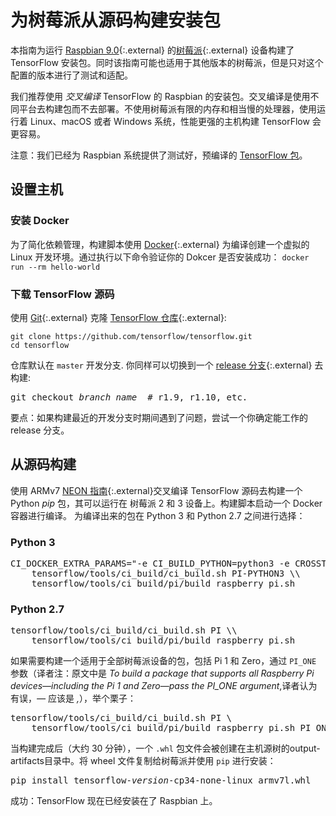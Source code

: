 # 为树莓派从源码构建安装包

本指南为运行 [Raspbian 9.0](https://www.raspberrypi.org/downloads/raspbian/){:.external} 的[树莓派](https://www.raspberrypi.org/){:.external} 设备构建了 TensorFlow 安装包。同时该指南可能也适用于其他版本的树莓派，但是只对这个配置的版本进行了测试和适配。

我们推荐使用 *交叉编译* TensorFlow 的 Raspbian 的安装包。交叉编译是使用不同平台去构建包而不去部署。不使用树莓派有限的内存和相当慢的处理器，使用运行着 Linux、macOS 或者 Windows 系统，性能更强的主机构建 TensorFlow 会更容易。

注意：我们已经为 Raspbian 系统提供了测试好，预编译的 [TensorFlow 包](./pip.md)。

## 设置主机

### 安装 Docker

为了简化依赖管理，构建脚本使用 [Docker](https://docs.docker.com/install/){:.external} 为编译创建一个虚拟的 Linux 开发环境。通过执行以下命令验证你的 Dokcer 是否安装成功： `docker run --rm hello-world`

### 下载 TensorFlow 源码

使用 [Git](https://git-scm.com/){:.external} 克隆 [TensorFlow 仓库](https://github.com/tensorflow/tensorflow){:.external}:

<pre class="devsite-click-to-copy">
<code class="devsite-terminal">git clone https://github.com/tensorflow/tensorflow.git</code>
<code class="devsite-terminal">cd tensorflow</code>
</pre>

仓库默认在 `master` 开发分支. 你同样可以切换到一个 [release 分支](https://github.com/tensorflow/tensorflow/releases){:.external} 去构建:

<pre class="devsite-terminal prettyprint lang-bsh">
git checkout <em>branch_name</em>  # r1.9, r1.10, etc.
</pre>

要点：如果构建最近的开发分支时期间遇到了问题，尝试一个你确定能工作的 release 分支。

## 从源码构建

使用 ARMv7 [NEON 指南](https://developer.arm.com/technologies/neon){:.external}交叉编译 TensorFlow 源码去构建一个 Python *pip* 包，其可以运行在 树莓派 2 和 3 设备上。构建脚本启动一个 Docker 容器进行编译。 为编译出来的包在 Python 3 和 Python 2.7 之间进行选择：

<div class="ds-selector-tabs">
  <section>
    <h3>Python 3</h3>
<pre class="devsite-terminal prettyprint lang-bsh">
CI_DOCKER_EXTRA_PARAMS="-e CI_BUILD_PYTHON=python3 -e CROSSTOOL_PYTHON_INCLUDE_PATH=/usr/include/python3.4" \\
    tensorflow/tools/ci_build/ci_build.sh PI-PYTHON3 \\
    tensorflow/tools/ci_build/pi/build_raspberry_pi.sh
</pre>
  </section>
<section>
    <h3>Python 2.7</h3>
<pre class="devsite-terminal prettyprint lang-bsh">
tensorflow/tools/ci_build/ci_build.sh PI \\
    tensorflow/tools/ci_build/pi/build_raspberry_pi.sh
</pre>
  </section>
</div>

<!--/ds-selector-tabs-->

如果需要构建一个适用于全部树莓派设备的包，包括 Pi 1 和 Zero，通过 `PI_ONE` 参数（译者注：原文中是 *To build a package that supports all Raspberry Pi devices—including the Pi 1 and Zero—pass the PI_ONE argument*,译者认为有误，*—* 应该是 *,*），举个栗子：

<pre class="devsite-terminal prettyprint lang-bsh">
tensorflow/tools/ci_build/ci_build.sh PI \
    tensorflow/tools/ci_build/pi/build_raspberry_pi.sh PI_ONE
</pre>

当构建完成后（大约 30 分钟），一个 `.whl` 包文件会被创建在主机源树的output-artifacts目录中。将 wheel 文件复制给树莓派并使用 `pip` 进行安装：

<pre class="devsite-terminal devsite-click-to-copy">
pip install tensorflow-<var>version</var>-cp34-none-linux_armv7l.whl
</pre>

成功：TensorFlow 现在已经安装在了 Raspbian 上。
